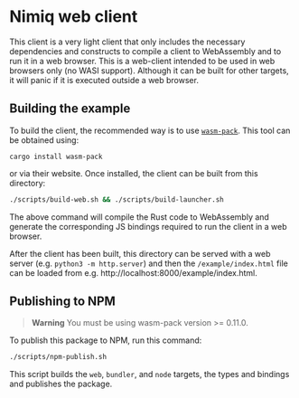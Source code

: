 # Nimiq web client

This client is a very light client that only includes the necessary dependencies and constructs
to compile a client to WebAssembly and to run it in a web browser. This is a web-client intended
to be used in web browsers only (no WASI support). Although it can be built for other targets,
it will panic if it is executed outside a web browser.

## Building the example

To build the client, the recommended way is to use [`wasm-pack`](https://rustwasm.github.io/wasm-pack/).
This tool can be obtained using:

```
cargo install wasm-pack
```

or via their website. Once installed, the client can be built from this directory:

```sh
./scripts/build-web.sh && ./scripts/build-launcher.sh
```

The above command will compile the Rust code to WebAssembly and generate the corresponding JS
bindings required to run the client in a web browser.

After the client has been built, this directory can be served with a web server (e.g. `python3 -m http.server`)
and then the `/example/index.html` file can be loaded from e.g. http://localhost:8000/example/index.html.

## Publishing to NPM

> **Warning**
> You must be using wasm-pack version >= 0.11.0.

To publish this package to NPM, run this command:

```sh
./scripts/npm-publish.sh
```

This script builds the `web`, `bundler`, and `node` targets, the types and bindings and publishes the package.

